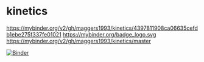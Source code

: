 # kinetics

https://mybinder.org/v2/gh/maggers1993/kinetics/4397811908ca06635cefdb1ebe275f337fe01021
https://mybinder.org/badge_logo.svg
https://mybinder.org/v2/gh/maggers1993/kinetics/master

[![Binder](https://mybinder.org/badge_logo.svg)](https://mybinder.org/v2/gh/maggers1993/kinetics/master?urlpath=proxy/5006/bokeh-app)
